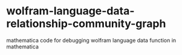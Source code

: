 # wolfram-language-data-relationship-community-graph
mathematica code for debugging wolfram language data function in mathematica
